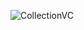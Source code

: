 ![CollectionVC](https://user-images.githubusercontent.com/107209053/187084053-40893374-c547-4e6d-9bfe-17f17c71706e.png)
